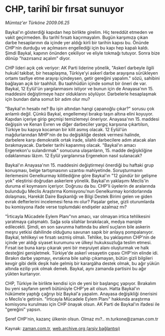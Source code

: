 # CHP, tarihî bir fırsat sunuyor

*Mümtaz'er Türköne 2009.06.25*

<tr><td class="metin" colspan="2" style="padding-top: 20px; padding-left: 5px; padding-right: 10px;">Baykal'ın gösterdiği kapıdan hep birlikte girelim. Hiç tereddüt etmeden ve vakit geçirmeden. Bu tarihî fırsatı kaçırmayalım. Bugün karşımıza çıkan darbe hesaplarının da içinde yer aldığı kirli bir tarihin kapısı bu. Önünde CHP'nin durduğu ve açılmasını engellediği için bu kapı hep kapalı kaldı. Şimdi Baykal, kapının önünden çekiliyor ve eliyle tokmağı tutuyor. Sonra bize dönüp "hazırsanız açalım" diyor.</td></tr><tr><td class="metin" colspan="2" style="padding-top: 20px; padding-left: 5px; padding-right: 10px;"><p> CHP lideri açık çek veriyor: AK Parti liderine yönelik, "Askerî darbeyle ilgili hukukî takibat, bir hesaplaşma, Türkiye'yi askerî darbe arayışına sürükleyen ortamı tasfiye etme arayışı içindeysen, getir gereğini yapalım." sözü, sahibini bağlayan açık bir taahhüt. Bu taahhüdün içinde somut bir öneri de var. Baykal, 12 Eylül'ün yargılanmasını istiyor ve bunun için de Anayasa'nın 15. maddesini değiştirmeye hazır olduklarını söylüyor. Darbelerle hesaplaşmak için bundan daha somut bir adım olur mu?
<p> "Baykal'ın hesabı ne? Bu işin altından hangi çapanoğlu çıkar?" sorusu çok anlamlı değil. Çünkü Baykal, engellemeyi bırakıp taşın altına elini koyuyor. Kapıdan içeriye girip geçmişi temizlemeyi öneriyor. Anayasa'nın 15. maddesi değişsin ve Kenan Evren ve diğer darbeciler yargıç karşısına çıkartılsın, Türkiye bu kapıya kocaman bir kilit asmış olacak. 12 Eylül'ün mağdurlarından MHP'nin de bu değişikliğe destek vermesi halinde, darbelere karşı demokratik ortak irade, silahlı darbecilere adım atacak alan bırakmayacak. Darbeler tarihi kapanmış olacak. "Baykal'ın amacı Ergenekon'u sulandırmak" sonucuna ulaşanların, 15. madde değişikliğine odaklanması lâzım. 12 Eylül yargılanırsa Ergenekon nasıl sulanacak?
<p> Baykal'ın Anayasa'nın 15. maddesini değiştirmeyi önerdiği bu haftaki grup konuşması, belge tartışmasının uzantısı mahiyetinde. Soruşturmanın ilerlemesini Genelkurmay kilitlediğine göre Baykal'ın "12 gündür bir gelişme yok" eleştirisi doğrudan askerlere yönelik. Baykal'ın yaklaşımı Meclis'in duruma el koymasını içeriyor. Doğrusu da bu. CHP'li üyelerin de aralarında bulunduğu Meclis Araştırma Komisyonu'nun Genelkurmay koridorlarında dolaşması, Harekât Daire Başkanlığı ve Bilgi Destek Birimi gelen ve giden evrak defterlerini incelemesi fena mı olur? Paşalar gelse, gizli oturumlarda bu komisyona ifade verse toplumdaki endişeler azalmaz mı?
<p> "İrticayla Mücadele Eylem Planı"nın amacı, var olmayan irtica tehlikesini yaratmaya çalışmaktı. Sağa sola silahlar bırakılacak, medya maniple edilecekti. Şimdi, en son savunma hattında bu alenî suçların bile askerin meşru yetkisi dahilinde olduğunu savunan sapık bir anlayış pompalanıyor. Baykal, tehlikeyi ve fırsatı sezmiş olmalı. Tehlike, bu yaklaşımın CHP'nin de içinde yer aldığı siyaset kurumunu ve ülkeyi hukuksuzluğa teslim etmesi. Fırsat ise buna karşı çıkarak yeni bir meşruiyet alanı oluşturmak ve halk desteğini genişletmek. Türkiye'de askerî vesayetin çıpası CHP'nin elinde idi. Bırakın darbe yapmayı, evrakına bile sahip çıkamayan, bütün gizli bilgileri kevgir gibi delik deşik hale gelmiş bir karargâha destek olmak, bu ağır yükün altında ezilip yok olmak demek. Baykal, aynı zamanda partisini bu ağır yükten kurtarıyor.
<p> CHP, Türkiye ile birlikte kendisi için de yeni bir başlangıç yapıyor. Bırakalım bu yeni sayfanın şerefi bütünüyle CHP'ye ait olsun. Hatta Baykal'ın hükümete yaptığı çağrıyı biz Baykal'a yapalım. Anayasa değişikliği önerisini o Meclis'e getirsin. "İrticayla Mücadele Eylem Planı" hakkında araştırma komisyonu kurulması için CHP önayak olsun. AK Parti de Baykal'ın ifadesi ile "gereğini" yapsın.
<p> Şeref CHP'nin, kazanç ülkenin olsun. Olmaz mı?.. m.turkone@zaman.com.tr<br/></p></p></p></p></p></p></td></tr>

Kaynak: [zaman.com.tr](http://zaman.com.tr/yazar.do?yazino=862587), [web.archive.org (arşiv bağlantısı)](http://web.archive.org/web/20090628053458/http://www.zaman.com.tr:80/yazar.do?yazino=862587)
